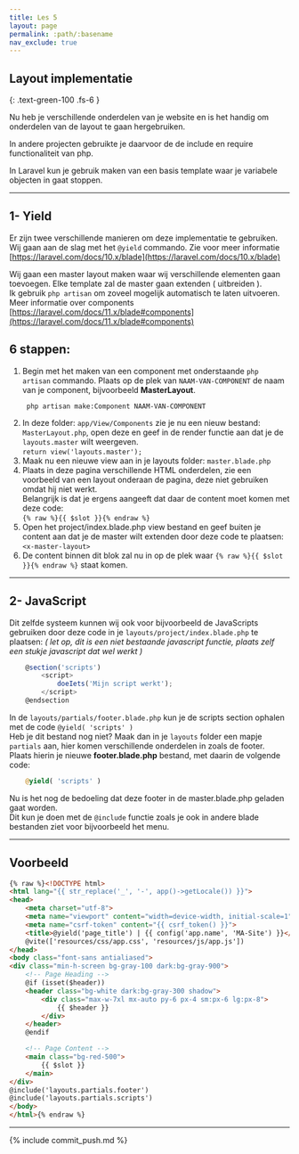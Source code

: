 ```yaml
---
title: Les 5
layout: page 
permalink: :path/:basename 
nav_exclude: true
---
```


## Layout implementatie
{: .text-green-100 .fs-6 }

Nu heb je verschillende onderdelen van je website en is het handig om onderdelen van de layout te gaan hergebruiken.

In andere projecten gebruikte je daarvoor de de include en require functionaliteit van php.

In Laravel kun je gebruik maken van een basis template waar je variabele objecten in gaat stoppen. 

---
## 1- Yield
Er zijn twee verschillende manieren om deze implementatie te gebruiken. Wij gaan aan de slag met het `@yield` commando.
Zie voor meer informatie [https://laravel.com/docs/10.x/blade](https://laravel.com/docs/10.x/blade)

Wij gaan een master layout maken waar wij verschillende elementen gaan toevoegen. Elke template zal de master gaan extenden ( uitbreiden ).  
Ik gebruik `php artisan` om zoveel mogelijk automatisch te laten uitvoeren.  
Meer informatie over components [https://laravel.com/docs/11.x/blade#components](https://laravel.com/docs/11.x/blade#components)

## 6 stappen:
1. Begin met het maken van een component met onderstaande `php artisan` commando.
   Plaats op de plek van `NAAM-VAN-COMPONENT` de naam van je component, bijvoorbeeld **MasterLayout**.
    ```shell
     php artisan make:Component NAAM-VAN-COMPONENT
    ```
2. In deze folder: `app/View/Components` zie je nu een nieuw bestand: `MasterLayout.php`, open deze en geef in de render functie aan dat je de `layouts.master` wilt weergeven.  
   `return view('layouts.master');`
3. Maak nu een nieuwe view aan in je layouts folder: `master.blade.php`
4. Plaats in deze pagina verschillende HTML onderdelen, zie een voorbeeld van een layout onderaan de pagina, deze niet gebruiken omdat hij niet werkt.    
    Belangrijk is dat je ergens aangeeft dat daar de content moet komen met deze code:    
    `{% raw %}{{ $slot }}{% endraw %}`
5. Open het project/index.blade.php view bestand en geef buiten je content aan dat je de master wilt extenden door deze code te plaatsen:   
   `<x-master-layout>`
6. De content binnen dit blok zal nu in op de plek waar `{% raw %}{{ $slot }}{% endraw %}` staat komen.

---
## 2- JavaScript
Dit zelfde systeem kunnen wij ook voor bijvoorbeeld de JavaScripts gebruiken door deze code in je `layouts/project/index.blade.php` te plaatsen:
_( let op, dit is een niet bestaande javascript functie, plaats zelf een stukje javascript dat wel werkt )_
```javascript
    @section('scripts')
        <script>
            doeIets('Mijn script werkt');
        </script>
    @endsection
```

In de `layouts/partials/footer.blade.php` kun je de scripts section ophalen met de code `@yield( 'scripts' )`  
Heb je dit bestand nog niet? Maak dan in je `layouts` folder een mapje `partials` aan, hier komen verschillende onderdelen in zoals de footer.  
Plaats hierin je nieuwe **footer.blade.php** bestand, met daarin de volgende code:  
```php
    @yield( 'scripts' )
```

Nu is het nog de bedoeling dat deze footer in de master.blade.php geladen gaat worden.  
Dit kun je doen met de `@include` functie zoals je ook in andere blade bestanden ziet voor bijvoorbeeld het menu.  

---
## Voorbeeld

```html
{% raw %}<!DOCTYPE html>
<html lang="{{ str_replace('_', '-', app()->getLocale()) }}">
<head>
    <meta charset="utf-8">
    <meta name="viewport" content="width=device-width, initial-scale=1">
    <meta name="csrf-token" content="{{ csrf_token() }}">
    <title>@yield('page_title') | {{ config('app.name', 'MA-Site') }}</title>
    @vite(['resources/css/app.css', 'resources/js/app.js'])
</head>
<body class="font-sans antialiased">
<div class="min-h-screen bg-gray-100 dark:bg-gray-900">
    <!-- Page Heading -->
    @if (isset($header))
    <header class="bg-white dark:bg-gray-300 shadow">
        <div class="max-w-7xl mx-auto py-6 px-4 sm:px-6 lg:px-8">
            {{ $header }}
        </div>
    </header>
    @endif

    <!-- Page Content -->
    <main class="bg-red-500">
        {{ $slot }}
    </main>
</div>
@include('layouts.partials.footer')
@include('layouts.partials.scripts')
</body>
</html>{% endraw %}
```

---

{% include commit_push.md %}



